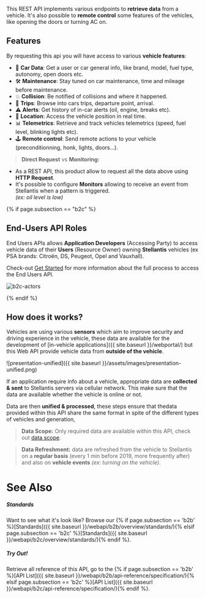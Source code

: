 
This REST API implements various endpoints to **retrieve data** from a vehicle. It's also possible to **remote control** some features of the vehicles, like opening the doors or turning AC on.

## Features

By requesting this api you will have access to various **vehicle features**:
- 🚗 **Car Data**: Get a user or car general info, like brand, model, fuel type, autonomy, open doors etc.
- 🛠 **Maintenance**: Stay tuned on car maintenance, time and mileage before maintenance.
- 💥 **Collision**: Be notified of collisions and where it happened.
- 🏁 **Trips**: Browse into cars trips, departure point, arrival.
- ⚠️ **Alerts**: Get history of in-car alerts (oil, engine, breaks etc).
- 📍 **Location**: Access the vehicle position in real time.
- 📊 **Telemetrics**: Retrieve and track vehicles telemetrics (speed, fuel level, blinking lights etc).
- 🕹 **Remote control**: Send remote actions to your vehicle (preconditionning, honk, lights, doors...).

> **Direct Request** vs **Monitoring:** 
- As a REST API, this product allow to request all the data above using **HTTP Request**. 
- It's possible to configure **Monitors** allowing to receive an event from Stellantis when a pattern is triggered.<br> *(ex: oil level is low)*

{% if page.subsection == "b2c" %}

## End-Users API Roles

End Users APIs allows **Application Developers** (Accessing Party) to access vehicle data of their **Users** (Resource Owner) owning **Stellantis** vehicles (ex PSA brands: Citroën, DS, Peugeot, Opel and Vauxhall).

Check-out [Get Started]({{site.baseurl}}}/webapi/b2c/quickstart/get-started/#article) for more information about the full process to access the End Users API.

![b2c-actors]({{site.baseurl}}/assets/images/b2c-actors.svg)

{% endif %}

## How does it works?

Vehicles are using various **sensors** which aim to improve security and driving experience in the vehicle, these data are available for the development of [in-vehicle applications]({{ site.baseurl }}/webportal/) but this Web API provide vehicle data from **outside of the vehicle**.

![presentation-unified]({{ site.baseurl }}/assets/images/presentation-unified.png)

If an application require info about a vehicle, appropriate data are **collected & sent** to Stellantis servers via cellular network. This make sure that the data are available whether the vehicle is online or not.


Data are then **unified & processed**, these steps ensure that thedata provided within this API share the same format in spite of the different types of vehicles and generation,

> **Data Scope:** Only required data are available within this API, check out [data scope]({{site.baseurl}}/webapi/b2c/overview/data-scope/#article).

> **Data Refreshment:** data are refreshed from the vehicle to Stellantis on a **regular basis** (every 1 min before 2019, more frequently after) and also on **vehicle events** *(ex: turning on the vehicle)*.



# See Also

##### Standards

Want to see what it's look like? Browse our {% if page.subsection == 'b2b' %}[Standards]({{ site.baseurl }}/webapi/b2b/overview/standards/){% elsif page.subsection == 'b2c' %}[Standards]({{ site.baseurl }}/webapi/b2c/overview/standards/){% endif %}.

##### Try Out!

Retrieve all reference of this API, go to the {% if page.subsection == 'b2b' %}[API List]({{ site.baseurl }}/webapi/b2b/api-reference/specification/){% elsif page.subsection == 'b2c' %}[API List]({{ site.baseurl }}/webapi/b2c/api-reference/specification/){% endif %}.

